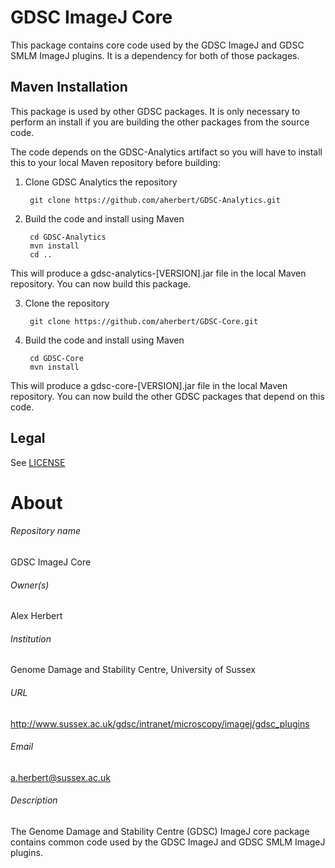GDSC ImageJ Core
================

This package contains core code used by the GDSC ImageJ and GDSC SMLM ImageJ 
plugins. It is a dependency for both of those packages.


Maven Installation
------------------

This package is used by other GDSC packages. It is only necessary to perform an 
install if you are building the other packages from the source code.

The code depends on the GDSC-Analytics artifact so you will have to install this to
your local Maven repository before building:

1. Clone GDSC Analytics the repository

        git clone https://github.com/aherbert/GDSC-Analytics.git

2. Build the code and install using Maven

        cd GDSC-Analytics
        mvn install
        cd ..

This will produce a gdsc-analytics-[VERSION].jar file in the local Maven repository. 
You can now build this package.
 
3. Clone the repository

        git clone https://github.com/aherbert/GDSC-Core.git

4. Build the code and install using Maven

        cd GDSC-Core
        mvn install

This will produce a gdsc-core-[VERSION].jar file in the local Maven repository. 
You can now build the other GDSC packages that depend on this code.


Legal
-----

See [LICENSE](LICENSE)


# About #

###### Repository name ######
GDSC ImageJ Core

###### Owner(s) ######
Alex Herbert

###### Institution ######
Genome Damage and Stability Centre, University of Sussex

###### URL ######
http://www.sussex.ac.uk/gdsc/intranet/microscopy/imagej/gdsc_plugins

###### Email ######
a.herbert@sussex.ac.uk

###### Description ######
The Genome Damage and Stability Centre (GDSC) ImageJ core package contains 
common code used by the GDSC ImageJ and GDSC SMLM ImageJ plugins.
